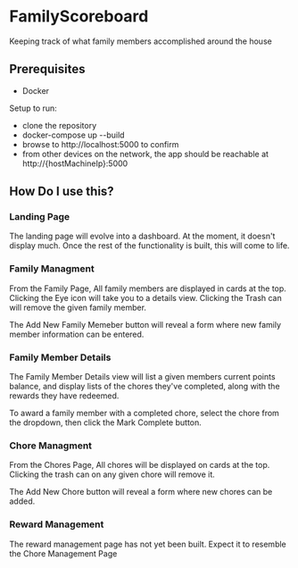 # FamilyScoreboard
Keeping track of what family members accomplished around the house

## Prerequisites
- Docker

Setup to run:
- clone the repository
- docker-compose up --build
- browse to http://localhost:5000 to confirm
- from other devices on the network, the app should be reachable at http://{hostMachineIp}:5000
  
## How Do I use this?
### Landing Page
The landing page will evolve into a dashboard. At the moment, it doesn't display much. Once the rest of the functionality is built, this will come to life.


### Family Managment
From the Family Page, All family members are displayed in cards at the top. Clicking the Eye icon will take you to a details view. Clicking the Trash can will remove the given family member.

The Add New Family Memeber button will reveal a form where new family member information can be entered.

### Family Member Details
The Family Member Details view will list a given members current points balance, and display lists of the chores they've completed, along with the rewards they have redeemed.

To award a family member with a completed chore, select the chore from the dropdown, then click the Mark Complete button.

### Chore Managment
From the Chores Page, All chores will be displayed on cards at the top. Clicking the trash can on any given chore will remove it.

The Add New Chore button will reveal a form where new chores can be added.

### Reward Management
The reward management page has not yet been built. Expect it to resemble the Chore Management Page
